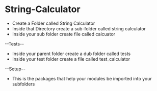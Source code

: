 # String-Calculator

- Create a Folder called String Calculator
- Inside that Directory create a sub-folder called string calculator
- Inside your sub folder create file called calcuator

--Tests--
- Inside your parent folder create a dub folder called tests
- Inside your test folder create a file called test_calculator

--Setup--
- This is the packages that help your modules be imported into your subfolders
